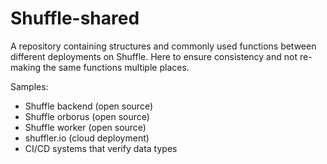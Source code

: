 # Shuffle-shared
A repository containing structures and commonly used functions between different deployments on Shuffle. Here to ensure consistency and not re-making the same functions multiple places.

Samples:
- Shuffle backend (open source)
- Shuffle orborus (open source)
- Shuffle worker (open source)
- shuffler.io (cloud deployment)
- CI/CD systems that verify data types
